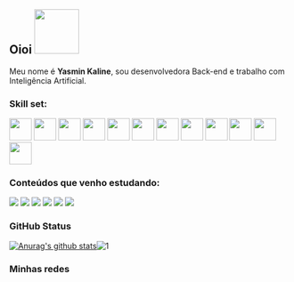 ## **Oioi** <img src="https://media.giphy.com/media/bcKmIWkUMCjVm/source.gif" widht=0px height=80px/>

Meu nome é **Yasmin Kaline**, sou desenvolvedora Back-end e trabalho com Inteligência Artificial. 


### Skill set:

<p align="left">
<img src="https://escoladigital-production-storage.s3.amazonaws.com/uploads/images/original/20201103113533.png" height="auto" width="40">

<img src="https://dkrn4sk0rn31v.cloudfront.net/2018/01/14174904/kotlin.png" eight="auto" width="40">

<img src="https://raw.githubusercontent.com/dustin100/dustin100/master/assests/javascript-plain.svg" height="auto" width="40">

<img src="https://raw.githubusercontent.com/dustin100/dustin100/master/assests/css3-original.svg" height="auto" width="40">

<img src="https://raw.githubusercontent.com/dustin100/dustin100/master/assests/sass-original.svg" height="auto" width="40">

<img src="https://raw.githubusercontent.com/dustin100/dustin100/master/assests/react-original.svg" height="auto" width="40">

<img src="https://raw.githubusercontent.com/dustin100/dustin100/master/assests/jquery-plain.svg" height="auto" width="40">

<img src="https://raw.githubusercontent.com/dustin100/dustin100/master/assests/html5-original.svg" height="auto" width="40">

<img src="https://raw.githubusercontent.com/dustin100/dustin100/master/assests/bootstrap-plain.svg" height="auto" width="40">

<img src="https://raw.githubusercontent.com/dustin100/dustin100/master/assests/visualstudio-plain.svg" height="auto" width="40">

<img src="https://raw.githubusercontent.com/dustin100/dustin100/master/assests/redux-original.svg" height="auto" width="40">

<img src="https://raw.githubusercontent.com/dustin100/dustin100/master/assests/git-original.svg" height="auto" width="40">
</p>


### **Conteúdos que venho estudando:** 
 <div>
<img src="https://img.shields.io/badge/TypeScript-007ACC?style=for-the-badge&logo=typescript&logoColor=white "/>
<img src="https://img.shields.io/badge/Sass-CC6699?style=for-the-badge&logo=sass&logoColor=white "/>
<img src="https://img.shields.io/badge/Python-14354C?style=for-the-badge&logo=python&logoColor=white"/>
<img src="https://img.shields.io/badge/React-20232A?style=for-the-badge&logo=react&logoColor=61DAFB "/>
<img src="https://img.shields.io/badge/Heroku-430098?style=for-the-badge&logo=heroku&logoColor=white "/>
<img src="https://img.shields.io/badge/Netlify-00C7B7?style=for-the-badge&logo=netlify&logoColor=white "/>




### **GitHub Status**
[![Anurag's github stats](https://github-readme-stats.vercel.app/api?username=Ka1ine&theme=default&line)](https://github.com/Ka1ine?tab=repositories)![1](https://github-readme-stats.vercel.app/api/top-langs/?username=Ka1ine&theme=default&line)
### **Minhas redes**


